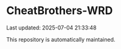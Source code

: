 # CheatBrothers-WRD

Last updated: 2025-07-04 21:33:48

This repository is automatically maintained.
